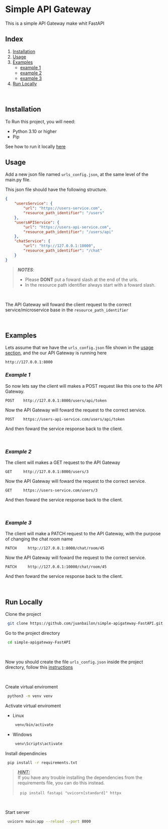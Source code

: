 # Simple API Gateway
This is a simple API Gateway make whit FastAPI

## Index
1. [Installation](#installation)
2. [Usage](#usage)
3. [Examples](#examples)
    * [example 1](#example-1)
    * [example 2](#example-2)
    * [example 3](#example-3)
4. [Run Locally](#run-locally)

<br>

## Installation

To Run this project, you will need:

* Python 3.10 or higher
* Pip

See how to run it locally [here](#run-locally)

## Usage

Add a new json file named ```urls_config.json```, at the same level of the main.py file.

This json file should have the following structure.
```json
{
    "usersService": {
        "url": "https://users-service.com",
        "resource_path_identifier": "/users"
    },
    "usersAPIService": {
        "url": "https://users-api-service.com",
        "resource_path_identifier": "/users/api"
    },
    "chatService": {
        "url": "http://127.0.0.1:10000",
        "resource_path_identifier": "/chat"
    }
}
```

> _**NOTES**_: 
> <br>
>   - Please **DONT** put a foward slash at the end of the urls.
>   - In the resource path identifier always start with a foward slash.

<br>

The API Gateway will foward the client request to the correct service/microservice base in the `resource_path_identifier`


<br>

## Examples
Lets assume that we have the `urls_config.json` file shown in the [usage section](#usage), and the our API Gateway is running here

    http://127.0.0.1:8000


### _Example 1_

So now lets say the client will makes a POST request like this one to the API Gateway.

    POST    http://127.0.0.1:8000/users/api/token


Now the API Gateway will foward the request to the correct service.

    POST    https://users-api-service.com/users/api/token


And then foward the service response back to the client.

<br>

### _Example 2_

The client will makes a GET request to the API Gateway

    GET     http://127.0.0.1:8000/users/3

Now the API Gateway will foward the request to the correct service.

    GET     https://users-service.com/users/3

And then foward the service response back to the client.

<br>

### _Example 3_

The client will make a PATCH request to the API Gateway, with the purpose of changing the chat room name

    PATCH     http://127.0.0.1:8000/chat/room/45

Now the API Gateway will foward the request to the correct service.

    PATCH     http://127.0.0.1:10000/chat/room/45

And then foward the service response back to the client.


<br>

## Run Locally

Clone the project

```bash
 git clone https://github.com/juanbailon/simple-apigateway-FastAPI.git
```

Go to the project directory

```bash
 cd simple-apigateway-FastAPI
```

<br>

Now you should create the file `urls_config.json` inside the project directory, follow this [instructions](#usage)

<br>


Create virtual enviroment

```bash
 python3 -m venv venv
```

Activate virtual enviroment

- Linux
    ```bash
     venv/bin/activate
    ```
- Windows
    ```bash
     venv\Scripts\activate
    ```

Install dependincies

```bash
 pip install -r requirements.txt
```
> <u>_**HINT:**_</u> 
> <br>
>  If you have any trouble installing the dependencies from the requirements file, you can do this instead.
> <br>
> <br>
> ` pip install fastapi "uvicorn[standard]" httpx`
    
<br>

Start server

```bash
 uvicorn main:app --reload --port 8000
```

